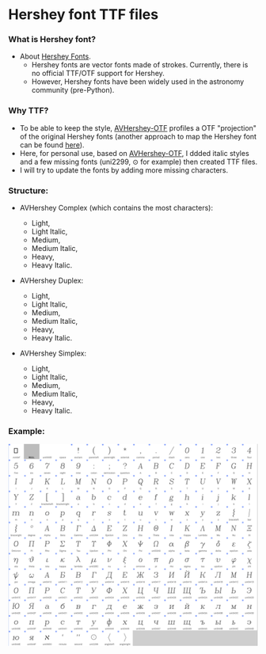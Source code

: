 # Hershey font TTF files

### What is Hershey font?
- About [Hershey Fonts](https://en.wikipedia.org/wiki/Hershey_fonts).
  - Hershey fonts are vector fonts made of strokes. Currently, there is no official TTF/OTF support for Hershey.
  - However, Hershey fonts have been widely used in the astronomy community (pre-Python).

### Why TTF?
- To be able to keep the style, [AVHershey-OTF](https://github.com/scruss/AVHershey-OTF/tree/master/otf) profiles a OTF "projection" of the original Hershey fonts (another approach to map the Hershey font can be found [here](https://github.com/Dener-Silva/Hershey-TTF)).
- Here, for personal use, based on [AVHershey-OTF](https://github.com/scruss/AVHershey-OTF/tree/master/otf), I ddded italic styles and a few missing fonts (uni2299, $\odot$ for example) then created TTF files.
- I will try to update the fonts by adding more missing characters.


### Structure:
- AVHershey Complex (which contains the most characters): 
  - Light, 
  - Light Italic, 
  - Medium, 
  - Medium Italic,
  - Heavy,
  - Heavy Italic.
  
- AVHershey Duplex: 
  - Light, 
  - Light Italic, 
  - Medium, 
  - Medium Italic,
  - Heavy,
  - Heavy Italic. 

- AVHershey Simplex: 
  - Light, 
  - Light Italic, 
  - Medium, 
  - Medium Italic,
  - Heavy,
  - Heavy Italic.

 ### Example:
 ![image](./example/ComplexLightItalic.png) 

